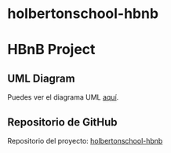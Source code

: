 # holbertonschool-hbnb


# HBnB Project

## UML Diagram

Puedes ver el diagrama UML [aquí](URL_DE_TU_DIAGRAMA).

## Repositorio de GitHub

Repositorio del proyecto: [holbertonschool-hbnb](URL_DE_TU_REPOSITORIO)